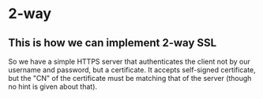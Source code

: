 # 2-way

## This is how we can implement 2-way SSL

So we have a simple HTTPS server that authenticates the client not by our
username and password, but a certificate. It accepts self-signed certificate,
but the "CN" of the certificate must be matching that of the server (though
no hint is given about that).